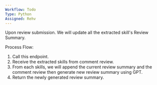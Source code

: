 ```yaml
---
Workflow: Todo
Type: Python
Assigned: Rehv
---
```

Upon review submission.
We will update all the extracted skill's Review Summary.

Process Flow:
1. Call this endpoint.
2. Receive the extracted skills from comment review.
3. From each skills, we will append the current review summary and the comment review then generate new review summary using GPT.
4. Return the newly generated review summary.
